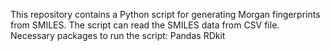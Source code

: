 This repository contains a Python script for generating Morgan fingerprints from SMILES. The script can read the SMILES data from CSV file.
Necessary packages to run the script:
Pandas
RDkit
